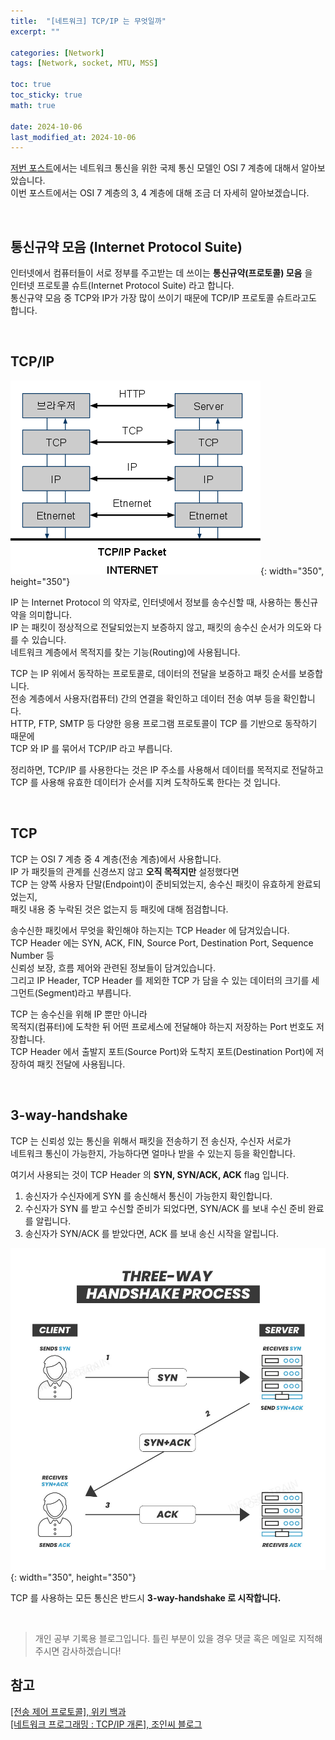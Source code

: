 ```yaml
---
title:  "[네트워크] TCP/IP 는 무엇일까"
excerpt: ""

categories: [Network]
tags: [Network, socket, MTU, MSS]

toc: true
toc_sticky: true
math: true

date: 2024-10-06
last_modified_at: 2024-10-06
---
```


[저번 포스트](https://mgcllee.github.io/posts/OSI_7/)에서는 네트워크 통신을 위한 국제 통신 모델인 OSI 7 계층에 대해서 알아보았습니다.  
이번 포스트에서는 OSI 7 계층의 3, 4 계층에 대해 조금 더 자세히 알아보겠습니다.  

<br/>

## 통신규약 모음 (Internet Protocol Suite)

인터넷에서 컴퓨터들이 서로 정부를 주고받는 데 쓰이는 **통신규약(프로토콜) 모음** 을  
인터넷 프로토콜 슈트(Internet Protocol Suite) 라고 합니다.  
통신규약 모음 중 TCP와 IP가 가장 많이 쓰이기 때문에 TCP/IP 프로토콜 슈트라고도 합니다.  

<br/>

## TCP/IP 

![TCP/IP](/assets/img/Network/TcpIpPacket.png){: width="350", height="350"}  

IP 는 Internet Protocol 의 약자로, 인터넷에서 정보를 송수신할 때, 사용하는 통신규약을 의미합니다.  
IP 는 패킷이 정상적으로 전달되었는지 보증하지 않고, 패킷의 송수신 순서가 의도와 다를 수 있습니다.  
네트워크 계층에서 목적지를 찾는 기능(Routing)에 사용됩니다.  

TCP 는 IP 위에서 동작하는 프로토콜로, 데이터의 전달을 보증하고 패킷 순서를 보증합니다.  
전송 계층에서 사용자(컴퓨터) 간의 연결을 확인하고 데이터 전송 여부 등을 확인합니다.  
HTTP, FTP, SMTP 등 다양한 응용 프로그램 프로토콜이 TCP 를 기반으로 동작하기 때문에  
TCP 와 IP 를 묶어서 TCP/IP 라고 부릅니다.  

정리하면, TCP/IP 를 사용한다는 것은 IP 주소를 사용해서 데이터를 목적지로 전달하고  
TCP 를 사용해 유효한 데이터가 순서를 지켜 도착하도록 한다는 것 입니다.  

<br/>

## TCP

TCP 는 OSI 7 계층 중 4 계층(전송 계층)에서 사용합니다.  
IP 가 패킷들의 관계를 신경쓰지 않고 **오직 목적지만** 설정했다면  
TCP 는 양쪽 사용자 단말(Endpoint)이 준비되었는지, 송수신 패킷이 유효하게 완료되었는지,  
패킷 내용 중 누락된 것은 없는지 등 패킷에 대해 점검합니다.  

송수신한 패킷에서 무엇을 확인해야 하는지는 TCP Header 에 담겨있습니다.  
TCP Header 에는 SYN, ACK, FIN, Source Port, Destination Port, Sequence Number 등  
신뢰성 보장, 흐름 제어와 관련된 정보들이 담겨있습니다.  
그리고 IP Header, TCP Header 를 제외한 TCP 가 담을 수 있는 데이터의 크기를 세그먼트(Segment)라고 부릅니다.  

TCP 는 송수신을 위해 IP 뿐만 아니라  
목적지(컴퓨터)에 도착한 뒤 어떤 프로세스에 전달해야 하는지 저장하는 Port 번호도 저장합니다.  
TCP Header 에서 출발지 포트(Source Port)와 도착지 포트(Destination Port)에 저장하여 패킷 전달에 사용됩니다.  

<br/>

## 3-way-handshake

TCP 는 신뢰성 있는 통신을 위해서 패킷을 전송하기 전 송신자, 수신자 서로가  
네트워크 통신이 가능한지, 가능하다면 얼마나 받을 수 있는지 등을 확인합니다.  

여기서 사용되는 것이 TCP Header 의 **SYN, SYN/ACK, ACK** flag 입니다.  
1. 송신자가 수신자에게 SYN 를 송신해서 통신이 가능한지 확인합니다.  
2. 수신자가 SYN 를 받고 수신할 준비가 되었다면, SYN/ACK 를 보내 수신 준비 완료를 알립니다.  
3. 송신자가 SYN/ACK 를 받았다면, ACK 를 보내 송신 시작을 알립니다.  

![3-way-handshake](/assets/img/Network/ThreeWayHandshakeProccess.png){: width="350", height="350"}  

TCP 를 사용하는 모든 통신은 반드시 **3-way-handshake 로 시작합니다.**  

<br/>

> 개인 공부 기록용 블로그입니다. 틀린 부분이 있을 경우 댓글 혹은 메일로 지적해주시면 감사하겠습니다! 

## 참고

[[전송 제어 프로토콜], 위키 백과](https://ko.wikipedia.org/wiki/%EC%A0%84%EC%86%A1_%EC%A0%9C%EC%96%B4_%ED%94%84%EB%A1%9C%ED%86%A0%EC%BD%9C)  
[[네트워크 프로그래밍 : TCP/IP 개론], 조인씨 블로그](https://www.joinc.co.kr/w/Site/Network_Programing/Documents/IntroTCPIP)  